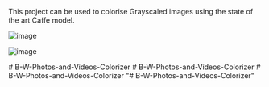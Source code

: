 This project can be used to colorise Grayscaled images using the state of the art Caffe model.

![image](https://github.com/Shobhan0304/B-W-Image-Colorisation/assets/91666693/39f0653c-8953-4c8e-a31d-6408f45cfdf7)


![image](https://github.com/Shobhan0304/B-W-Image-Colorisation/assets/91666693/452ed7a2-c34e-481c-8539-8dcda9b31ea1)

#   B - W - P h o t o s - a n d - V i d e o s - C o l o r i z e r  
 #   B - W - P h o t o s - a n d - V i d e o s - C o l o r i z e r  
 #   B - W - P h o t o s - a n d - V i d e o s - C o l o r i z e r  
 "# B-W-Photos-and-Videos-Colorizer" 
